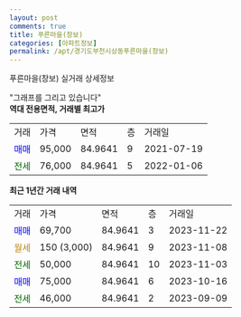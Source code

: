 ```yaml
---
layout: post
comments: true
title: 푸른마을(창보)
categories: [아파트정보]
permalink: /apt/경기도부천시상동푸른마을(창보)
---
```


푸른마을(창보) 실거래 상세정보

<script type="text/javascript">
  google.charts.load('current', {'packages':['line', 'corechart']});
  google.charts.setOnLoadCallback(drawChart);

  function drawChart() {
    var data = new google.visualization.DataTable();
    data.addColumn('date', '거래일');
    data.addColumn('number', "매매");
    data.addColumn('number', "전세");
    data.addColumn('number', "전매");

    data.addRows([[new Date(Date.parse("2023-11-22")), 69700, null, null], [new Date(Date.parse("2023-11-08")), null, null, null], [new Date(Date.parse("2023-11-03")), null, 50000, null], [new Date(Date.parse("2023-10-16")), 75000, null, null], [new Date(Date.parse("2023-09-09")), null, 46000, null]]);

    var options = {
      hAxis: {
        format: 'yyyy/MM/dd'
      },    
      lineWidth: 0,
      pointsVisible: true,    
      title: '최근 1년간 유형별 실거래가 분포',
      legend: { position: 'bottom' }
    };

    var formatter = new google.visualization.NumberFormat({pattern:'###,###'} );
    formatter.format(data, 1);
    formatter.format(data, 2);
    
    setTimeout(function() {
        var chart = new google.visualization.LineChart(document.getElementById('columnchart_material'));
        chart.draw(data, (options));
        document.getElementById('loading').style.display = 'none';
    }, 200);
  }
</script>


<div id="loading" style="z-index:20; display: block; margin-left: 0px">"그래프를 그리고 있습니다"</div>
<div id="columnchart_material" style="width: 95%; margin-left: 0px; display: block"></div>
<!-- contents start -->
<b>역대 전용면적, 거래별 최고가</b>
<table class="sortable">
    <tr>
      <td>거래</td>
      <td>가격</td>
      <td>면적</td>
      <td>층</td>
      <td>거래일</td>
    </tr>
        <tr>
          <td><a style="color: blue">매매</a></td>
          <td>95,000</td>
          <td>84.9641</td>
          <td>9</td>
          <td>2021-07-19</td>
        </tr>        
        <tr>
              <td><a style="color: darkgreen">전세</a></td>
              <td>76,000</td>
              <td>84.9641</td>
              <td>5</td>
              <td>2022-01-06</td>
            </tr>        
    
</table>

<b>최근 1년간 거래 내역</b>

<table class="sortable">
    <tr>
      <td>거래</td>
      <td>가격</td>
      <td>면적</td>
      <td>층</td>
      <td>거래일</td>
    </tr>
    <tr>
      <td><a style="color: blue">매매</a></td>
      <td>69,700</td>
      <td>84.9641</td>
      <td>3</td>
      <td>2023-11-22</td>
    </tr>          <tr>
      <td><a style="color: darkgoldenrod">월세</a></td>
      <td>150 (3,000)</td>
      <td>84.9641</td>
      <td>9</td>
      <td>2023-11-08</td>
    </tr>          <tr>
      <td><a style="color: darkgreen">전세</a></td>
      <td>50,000</td>
      <td>84.9641</td>
      <td>10</td>
      <td>2023-11-03</td>
    </tr>          <tr>
      <td><a style="color: blue">매매</a></td>
      <td>75,000</td>
      <td>84.9641</td>
      <td>6</td>
      <td>2023-10-16</td>
    </tr>          <tr>
      <td><a style="color: darkgreen">전세</a></td>
      <td>46,000</td>
      <td>84.9641</td>
      <td>2</td>
      <td>2023-09-09</td>
    </tr>      </table>
<!-- contents end -->    

